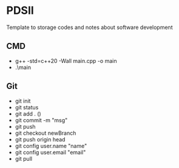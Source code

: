# PDSII
Template to storage codes and notes about software development

## CMD 
- g++ -std=c++20 -Wall main.cpp -o main
- .\main

## Git
- git init
- git status
- git add . (<files>)
- git commit -m "msg"
- git push 
- git checkout newBranch
- git push origin head
- git config user.name "name"
- git config user.email "email"
- git pull

